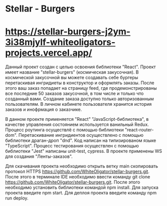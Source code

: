 # Stellar - Burgers

# https://stellar-burgers-j2ym-3i38mjylf-whiteoligators-projects.vercel.app/

Данный проект создан с целью освоения библиотеки "React". 
Проект имеет название "stellar-burgers" (космическая закусочная).
В космической закусочной вы можете создавать себе бургеры перетаскивая ингридиеты в конструктор и оформлять заказы.
После этого ваш заказ попадает на страницу feed, где продемонстрированы все последние 50 заказов закусочной, в том числе и только что созданный вами.
Создание заказа доступно только авторизованным пользователям.
В личном кабинете пользователя хранится история заказов и инофрмация о заказчике.

В данном проекте применяется "React" "JavaScript-библиотека", в качестве управления состоянием используется ванильный Redux.
Процесс роутинга осуществлё с помощью библиотеки "react-router-dom". 
Перетаскивание ингридиентов осуществлено с помощью библиотеки драган-дроп "dnd".
Код написан на типизированом языке "TypeScript".
Процесс тестирования осуществлен с помощью библиотеки "Jest" написаны  unit-test, cypress.
В проекте применены WS для создания "Ленты-заказов".

Для скачивания проекта необходимо открыть ветку main скопировать протокол HTTPS https://github.com/WhiteOligator/stellar-burgers.git.
После этого в терминале IDE необходимо ввести команду git clone https://github.com/WhiteOligator/stellar-burgers.git.
После этого необходимо установить библиотеки командой npm install.
Для запуска проекта введите npm start.
Для деплоя проекта введите команду npm run deploy.

